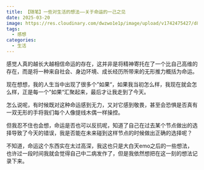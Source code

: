 ```yaml
---
title: 【随笔】一些对生活的想法——关于命运的一己之见
date: 2025-03-20
image: https://res.cloudinary.com/dwzwo1e1p/image/upload/v1742475427/d84642cdc3f7c88914537230543cdd5_aym0pf.jpg
tags:
  - 感想
categories:
  - 生活
---
```

感觉人真的越长大越相信命运的存在，这并非是将精神寄托在了一个比自己高维的存在，而是将一种来自社会、身边环境、成长经历所带来的无形推力概括为命运。

现在想想，我的人生当中出现了很多个”如果“，如果我当初怎么样，我现在就会怎么样，正是每一个”如果“汇聚起来，最后才让我走到了今天。

怎么说呢，有时候既对这种命运感到无力，又对它感到敬畏，甚至会恐惧是否真有一双无形的手将我们每个人像提线木偶一样操控。

但我忍不住也会想，命运是否也可以反抗呢，知道了自己在过去某个节点做出的选择导致了今天的错误，我是否能在未来碰到这样节点的时候做出正确的选择呢？

不知道，命运这个东西实在太过高深，我这也只是大白天emo之后的一些想法，也许过一段时间我就会觉得自己中二病发作了，但是我依然想把在这一刻的想法记录下来。
